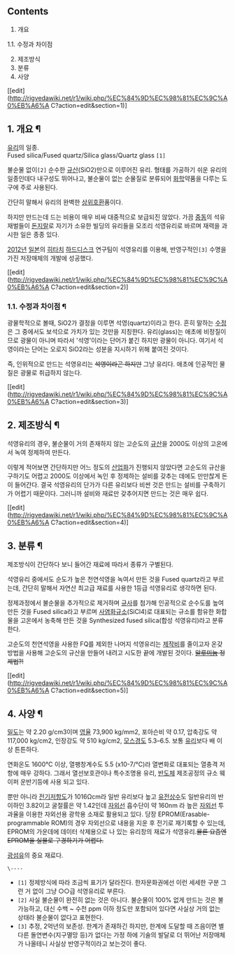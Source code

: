 ## Contents

    

1. 개요 
    

1.1. 수정과 차이점

2. 제조방식 
3. 분류 
4. 사양 

[[edit](http://rigvedawiki.net/r1/wiki.php/%EC%84%9D%EC%98%81%EC%9C%A0%EB%A6%A
C?action=edit&section=1)]

## 1. 개요 ¶

[유리](%EC%9C%A0%EB%A6%AC.md)의 일종.  
Fused silica/Fused quartz/Silica glass/Quartz glass `[1]`

  

불순물 없이`[2]` 순수한 [규산](%EA%B7%9C%EC%82%B0.md)(SiO2)만으로 이루어진 유리. 형태를 가공하기 쉬운
유리의 일종인데다 내구성도 뛰어나고, 불순물이 없는 순물질로 분류되어 [화학](%ED%99%94%ED%95%99.md)약품을 다루는
도구에 주로 사용된다.

  

간단히 말해서 유리의 완벽한 [상위호환](%EC%83%81%EC%9C%84%ED%98%B8%ED%99%98.md)품이다.

  

하지만 만드는데 드는 비용이 매우 비싸 대중적으로 보급되진 않았다. 가끔 [중동](%EC%A4%91%EB%8F%99.md)의
석유재벌들이 [돈지랄](%EB%8F%88%EC%A7%80%EB%9E%84.md)로 자기가 소유한 빌딩의 유리들을 모조리 석영유리로
바르며 재력을 과시한 일은 종종 있다.

  

[2012년](2012%EB%85%84.md) [일본](%EC%9D%BC%EB%B3%B8.md)의
[히타치](%ED%9E%88%ED%83%80%EC%B9%98.md)
[하드디스크](%ED%95%98%EB%93%9C%EB%94%94%EC%8A%A4%ED%81%AC.md) 연구팀이 석영유리를 이용해,
반영구적인`[3]` 수명을 가진 저장매체의 개발에 성공했다.

  

[[edit](http://rigvedawiki.net/r1/wiki.php/%EC%84%9D%EC%98%81%EC%9C%A0%EB%A6%A
C?action=edit&section=2)]

### 1.1. 수정과 차이점 ¶

광물학적으로 볼때, SiO2가 결정을 이루면 석영(quartz)이라고 한다. 흔히 말하는
[수정](%EC%88%98%EC%A0%95.md)은 그 중에서도 보석으로 가치가 있는 것만을 지칭한다. 유리(glass)는 애초에
비정질이므로 광물이 아니며 따라서 '석영'이라는 단어가 붙긴 하지만 광물이 아니다. 여기서 석영이라는 단어는 오로지 SiO2라는 성분을
지시하기 위해 붙여진 것이다.

  

즉, 인위적으로 만드는 석영유리는 <del>석영이라곤 하지만</del> 그냥 유리다. 애초에 인공적인 물질은 광물로 취급하지 않는다.

  

[[edit](http://rigvedawiki.net/r1/wiki.php/%EC%84%9D%EC%98%81%EC%9C%A0%EB%A6%A
C?action=edit&section=3)]

## 2. 제조방식 ¶

석영유리의 경우, 불순물이 거의 존재하지 않는 고순도의 [규산](%EA%B7%9C%EC%82%B0.md)을 2000도 이상의 고온에서
녹여 정제하여 만든다.

  

이렇게 적어보면 간단하지만 어느 정도의 [산업화](%EC%82%B0%EC%97%85%ED%99%94.md)가 진행되지 않았다면 고순도의
규산을 구하기도 어렵고 2000도 이상에서 녹인 후 정제하는 설비를 갖추는 데에도 만만찮게 돈이 들어간다. 결국 석영유리의 단가가 다른
유리보다 비싼 것은 만드는 설비를 구축하기가 어렵기 때문이다. 그러니까 설비와 재료만 갖추어지면 만드는 것은 매우 쉽다.

  

[[edit](http://rigvedawiki.net/r1/wiki.php/%EC%84%9D%EC%98%81%EC%9C%A0%EB%A6%A
C?action=edit&section=4)]

## 3. 분류 ¶

제조방식이 간단하다 보니 들어간 재료에 따라서 종류가 구별된다.

  

석영유리 중에서도 순도가 높은 천연석영을 녹여서 만든 것을 Fused quartz라고 부르는데, 간단히 말해서 자연산 최고급 재료를 사용한
1등급 석영유리로 생각하면 된다.

  

정제과정에서 불순물을 추가적으로 제거하며 [규사](%EA%B7%9C%EC%82%AC.md)를 첨가해 인공적으로 순수도를 높여 만든 것을
Fused silica라고 부르며
[사염화규소](%EC%82%AC%EC%97%BC%ED%99%94%EA%B7%9C%EC%86%8C.md)(SiCl4)로 대표되는 규소를
함유한 화합물을 고온에서 농축해 만든 것을 Synthesized fused silica(합성 석영유리)라고 분류한다.

  

고순도의 천연석영을 사용한 FQ를 제외한 나머지 석영유리는 [제작비](%EC%A0%9C%EC%9E%91%EB%B9%84.md)를
줄이고자 온갖 방법을 사용해 고순도의 규산을 만들어 내려고 시도한 끝에 개발된 것이다.
<del>[알루미늄](%EC%95%8C%EB%A3%A8%EB%AF%B8%EB%8A%84.md) 정제법?!</del>

  

[[edit](http://rigvedawiki.net/r1/wiki.php/%EC%84%9D%EC%98%81%EC%9C%A0%EB%A6%A
C?action=edit&section=5)]

## 4. 사양 ¶

[밀도](%EB%B0%80%EB%8F%84.md)는 약 2.20 g/cm3이며 [영율](%EC%98%81%EC%9C%A8.md)
73,900 kg/mm2, 포아슨비 약 0.17, 압축강도 약117,000 kg/cm2, 인장강도 약 510 kg/cm2, [모스경도](%EB%AA%A8%EC%8A%A4%20%EA%B2%BD%EB%8F%84.md) 5.3–6.5. 보통
[유리](%EC%9C%A0%EB%A6%AC.md)보다 배 이상 튼튼하다.

  

연화온도 1600℃ 이상, 열팽창계수도 5.5 (x10-7/℃)라 열변화로 대표되는 열충격 저항에 매우 강하다. 그래서 열선보호관이나
특수조명용 유리, [반도체](%EB%B0%98%EB%8F%84%EC%B2%B4.md) 제조공정의 규소 웨이퍼 운반기등에 사용 되고
있다.

  

뿐만 아니라 [전기저항도](%EC%A0%84%EA%B8%B0%EC%A0%80%ED%95%AD%EB%8F%84.md)가 1016Ωcm라
일반 유리보다 높고 [유전상수](%EC%9C%A0%EC%A0%84%EC%83%81%EC%88%98.md)도 일반유리의 반이하인
3.82이고 굴절률은 약 1.42인데 [자외선](%EC%9E%90%EC%99%B8%EC%84%A0.md) 흡수단이 약 160nm 라
높은 [자외선](%EC%9E%90%EC%99%B8%EC%84%A0.md) 투과율을 이용한 자외선용 광학용 소재로 활용되고 있다. 당장
EPROM(Erasable-programmable ROM)의 경우 자외선으로 내용을 지운 후 전기로 재기록할 수 있는데, EPROM의
가운데에 데이터 삭제용으로 나 있는 유리창의 재료가 석영유리.<del>물론 요즘엔 EPROM을 실물로 구경하기가 어렵다.</del>

  

[광섬유](%EA%B4%91%EC%84%AC%EC%9C%A0.md)의 중요 재료다.

  

`\----`

  * `[1]` 정제방식에 따라 조금씩 표기가 달라진다. 한자문화권에선 이런 세세한 구분 그런 거 없이 그냥 ○○급 석영유리로 부른다.
  * `[2]` 사실 불순물이 완전히 없는 것은 아니다. 불순물이 100% 없게 만드는 것은 불가능하고, 대신 수백 ~ 수천 ppm 이하 정도만 포함되어 있다면 사실상 거의 없는 상태라 불순물이 없다고 표현한다.
  * `[3]` 추정, 2억년의 보존성. 한계가 존재하긴 하지만, 한계에 도달할 때 즈음이면 별다른 돌연변수(지구멸망 등)가 없다는 가정 하에 기술의 발달로 더 뛰어난 저장매체가 나올테니 사실상 반영구적이라고 보는것이 좋다.

